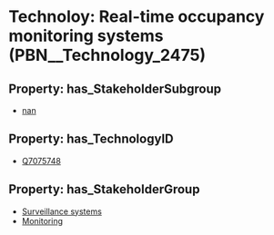 # Technoloy: __Real-time occupancy monitoring systems__ (PBN__Technology_2475)

## Property: has_StakeholderSubgroup

* [nan](PBN__TechSubgroup_7)

## Property: has_TechnologyID

* [Q7075748](Q7075748)

## Property: has_StakeholderGroup

* [Surveillance systems](PBN__TechGroup_6)
* [Monitoring](PBN__TechGroup_8)

